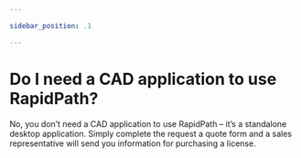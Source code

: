 ```yaml
---

sidebar_position: .1

---
```

# Do I need a CAD application to use RapidPath?

No, you don’t need a CAD application to use RapidPath – it’s a standalone desktop application. Simply complete the request a quote form and a sales representative will send you information for purchasing a license.
